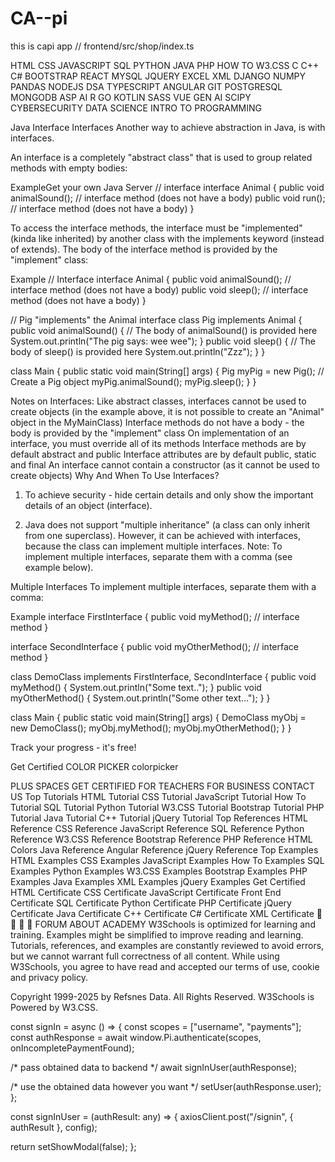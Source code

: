# CA--pi
this is capi app
// frontend/src/shop/index.ts

HTML CSS JAVASCRIPT SQL PYTHON JAVA PHP HOW TO W3.CSS C C++ C# BOOTSTRAP REACT MYSQL JQUERY EXCEL XML DJANGO NUMPY PANDAS NODEJS DSA TYPESCRIPT ANGULAR GIT POSTGRESQL MONGODB ASP AI R GO KOTLIN SASS VUE GEN AI SCIPY CYBERSECURITY DATA SCIENCE INTRO TO PROGRAMMING 

Java Interface
Interfaces
Another way to achieve abstraction in Java, is with interfaces.

An interface is a completely "abstract class" that is used to group related methods with empty bodies:

ExampleGet your own Java Server
// interface
interface Animal {
  public void animalSound(); // interface method (does not have a body)
  public void run(); // interface method (does not have a body)
}
 
To access the interface methods, the interface must be "implemented" (kinda like inherited) by another class with the implements keyword (instead of extends). The body of the interface method is provided by the "implement" class:

Example
// Interface
interface Animal {
  public void animalSound(); // interface method (does not have a body)
  public void sleep(); // interface method (does not have a body)
}

// Pig "implements" the Animal interface
class Pig implements Animal {
  public void animalSound() {
    // The body of animalSound() is provided here
    System.out.println("The pig says: wee wee");
  }
  public void sleep() {
    // The body of sleep() is provided here
    System.out.println("Zzz");
  }
}

class Main {
  public static void main(String[] args) {
    Pig myPig = new Pig();  // Create a Pig object
    myPig.animalSound();
    myPig.sleep();
  }
}
 
 

Notes on Interfaces:
Like abstract classes, interfaces cannot be used to create objects (in the example above, it is not possible to create an "Animal" object in the MyMainClass)
Interface methods do not have a body - the body is provided by the "implement" class
On implementation of an interface, you must override all of its methods
Interface methods are by default abstract and public
Interface attributes are by default public, static and final
An interface cannot contain a constructor (as it cannot be used to create objects)
Why And When To Use Interfaces?
1) To achieve security - hide certain details and only show the important details of an object (interface).

2) Java does not support "multiple inheritance" (a class can only inherit from one superclass). However, it can be achieved with interfaces, because the class can implement multiple interfaces. Note: To implement multiple interfaces, separate them with a comma (see example below).


Multiple Interfaces
To implement multiple interfaces, separate them with a comma:

Example
interface FirstInterface {
  public void myMethod(); // interface method
}

interface SecondInterface {
  public void myOtherMethod(); // interface method
}

class DemoClass implements FirstInterface, SecondInterface {
  public void myMethod() {
    System.out.println("Some text..");
  }
  public void myOtherMethod() {
    System.out.println("Some other text...");
  }
}

class Main {
  public static void main(String[] args) {
    DemoClass myObj = new DemoClass();
    myObj.myMethod();
    myObj.myOtherMethod();
  }
}
 


 
Track your progress - it's free!
 

Get Certified
COLOR PICKER
colorpicker
    
PLUS
SPACES
GET CERTIFIED
FOR TEACHERS
FOR BUSINESS
CONTACT US
Top Tutorials
HTML Tutorial
CSS Tutorial
JavaScript Tutorial
How To Tutorial
SQL Tutorial
Python Tutorial
W3.CSS Tutorial
Bootstrap Tutorial
PHP Tutorial
Java Tutorial
C++ Tutorial
jQuery Tutorial
Top References
HTML Reference
CSS Reference
JavaScript Reference
SQL Reference
Python Reference
W3.CSS Reference
Bootstrap Reference
PHP Reference
HTML Colors
Java Reference
Angular Reference
jQuery Reference
Top Examples
HTML Examples
CSS Examples
JavaScript Examples
How To Examples
SQL Examples
Python Examples
W3.CSS Examples
Bootstrap Examples
PHP Examples
Java Examples
XML Examples
jQuery Examples
Get Certified
HTML Certificate
CSS Certificate
JavaScript Certificate
Front End Certificate
SQL Certificate
Python Certificate
PHP Certificate
jQuery Certificate
Java Certificate
C++ Certificate
C# Certificate
XML Certificate
    
FORUM ABOUT ACADEMY
W3Schools is optimized for learning and training. Examples might be simplified to improve reading and learning. Tutorials, references, and examples are constantly reviewed to avoid errors, but we cannot warrant full correctness of all content. While using W3Schools, you agree to have read and accepted our terms of use, cookie and privacy policy.

Copyright 1999-2025 by Refsnes Data. All Rights Reserved. W3Schools is Powered by W3.CSS.

const signIn = async () => {
  const scopes = ["username", "payments"];
  const authResponse = await window.Pi.authenticate(scopes, onIncompletePaymentFound);

  /* pass obtained data to backend */
  await signInUser(authResponse);

  /* use the obtained data however you want */
  setUser(authResponse.user);
};

const signInUser = (authResult: any) => {
  axiosClient.post("/signin", { authResult }, config);

  return setShowModal(false);
};
